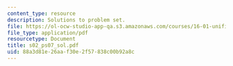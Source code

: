 ```yaml
---
content_type: resource
description: Solutions to problem set.
file: https://ol-ocw-studio-app-qa.s3.amazonaws.com/courses/16-01-unified-engineering-i-ii-iii-iv-fall-2005-spring-2006/88a3d81e26aaf30e2f57838c00b92a8c_s02_ps07_sol.pdf
file_type: application/pdf
resourcetype: Document
title: s02_ps07_sol.pdf
uid: 88a3d81e-26aa-f30e-2f57-838c00b92a8c
---
```

